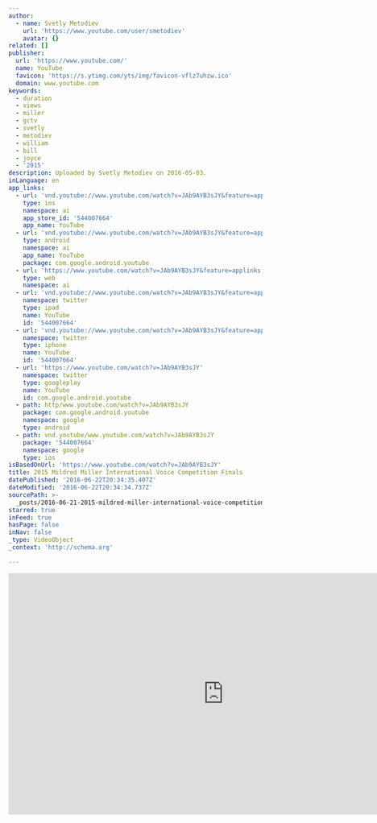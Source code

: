 ```yaml
---
author:
  - name: Svetly Metodiev
    url: 'https://www.youtube.com/user/smetodiev'
    avatar: {}
related: []
publisher:
  url: 'https://www.youtube.com/'
  name: YouTube
  favicon: 'https://s.ytimg.com/yts/img/favicon-vflz7uhzw.ico'
  domain: www.youtube.com
keywords:
  - duration
  - views
  - miller
  - gctv
  - svetly
  - metodiev
  - william
  - bill
  - joyce
  - '2015'
description: Uploaded by Svetly Metodiev on 2016-05-03.
inLanguage: en
app_links:
  - url: 'vnd.youtube://www.youtube.com/watch?v=JAb9AYB3sJY&feature=applinks'
    type: ios
    namespace: ai
    app_store_id: '544007664'
    app_name: YouTube
  - url: 'vnd.youtube://www.youtube.com/watch?v=JAb9AYB3sJY&feature=applinks'
    type: android
    namespace: ai
    app_name: YouTube
    package: com.google.android.youtube
  - url: 'https://www.youtube.com/watch?v=JAb9AYB3sJY&feature=applinks'
    type: web
    namespace: ai
  - url: 'vnd.youtube://www.youtube.com/watch?v=JAb9AYB3sJY&feature=applinks'
    namespace: twitter
    type: ipad
    name: YouTube
    id: '544007664'
  - url: 'vnd.youtube://www.youtube.com/watch?v=JAb9AYB3sJY&feature=applinks'
    namespace: twitter
    type: iphone
    name: YouTube
    id: '544007664'
  - url: 'https://www.youtube.com/watch?v=JAb9AYB3sJY'
    namespace: twitter
    type: googleplay
    name: YouTube
    id: com.google.android.youtube
  - path: http/www.youtube.com/watch?v=JAb9AYB3sJY
    package: com.google.android.youtube
    namespace: google
    type: android
  - path: vnd.youtube/www.youtube.com/watch?v=JAb9AYB3sJY
    package: '544007664'
    namespace: google
    type: ios
isBasedOnUrl: 'https://www.youtube.com/watch?v=JAb9AYB3sJY'
title: 2015 Mildred Miller International Voice Competition Finals
datePublished: '2016-06-22T20:34:35.407Z'
dateModified: '2016-06-22T20:34:34.737Z'
sourcePath: >-
  _posts/2016-06-21-2015-mildred-miller-international-voice-competition-finals.md
starred: true
inFeed: true
hasPage: false
inNav: false
_type: VideoObject
_context: 'http://schema.org'

---
```

<iframe src="https://cdn.embedly.com/widgets/media.html?src=https%3A%2F%2Fwww.youtube.com%2Fembed%2FJAb9AYB3sJY%3Ffeature%3Doembed&amp;url=http%3A%2F%2Fwww.youtube.com%2Fwatch%3Fv%3DJAb9AYB3sJY&amp;image=https%3A%2F%2Fi.ytimg.com%2Fvi%2FJAb9AYB3sJY%2Fhqdefault.jpg&amp;key=b7d04c9b404c499eba89ee7072e1c4f7&amp;type=text%2Fhtml&amp;schema=youtube" width="854" height="480" scrolling="no" frameborder="0" allowfullscreen="" style=""></iframe>